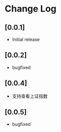 # Change Log

## [0.0.1]
- Initial release

## [0.0.2]
- bugfixed

## [0.0.4]
- 支持查看上证指数

## [0.0.5]
- bugfixed